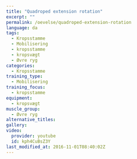 ```yaml
---
title: "Quadroped extension rotation"
excerpt: ""
permalink: /oevelse/quadroped-extension-rotation
language: da
tags:
  - Kropsstamme
  - Mobilisering
  - kropsstamme
  - kropsvægt
  - Øvre ryg
categories:
  - Kropsstamme
training_type: 
  - Mobilisering
training_focus: 
  - kropsstamme
equipment:
  - kropsvægt
muscle_group:
  - Øvre ryg
alternative_titles:
gallery:
video:
  provider: youtube
  id: kph4CuBsZ3Y
last_modified_at: 2016-11-01T08:40:02Z
---
```



